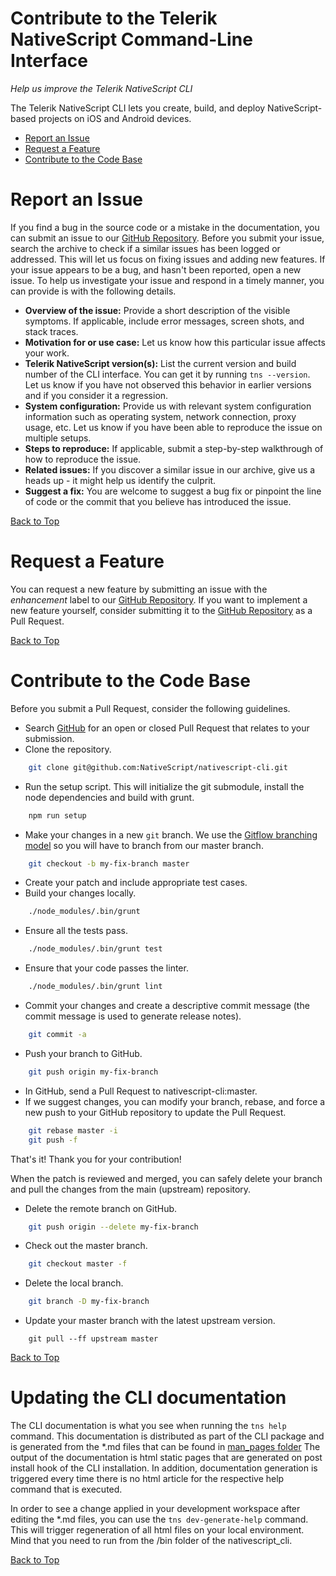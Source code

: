Contribute to the Telerik NativeScript Command-Line Interface
===

*Help us improve the Telerik NativeScript CLI* 

The Telerik NativeScript CLI lets you create, build, and deploy NativeScript-based projects on iOS and Android devices.

* [Report an Issue](#bug "Learn how to report an issue")
* [Request a Feature](#request "Learn how to submit a feature or improvement request")
* [Contribute to the Code Base](#contribute "Learn how to submit your own improvements to the code")

Report an Issue
===
If you find a bug in the source code or a mistake in the documentation, you can submit an issue to our [GitHub Repository][2].
Before you submit your issue, search the archive to check if a similar issues has been logged or addressed. This will let us focus on fixing issues and adding new features.
If your issue appears to be a bug, and hasn't been reported, open a new issue. To help us investigate your issue and respond in a timely manner, you can provide is with the following details.

* **Overview of the issue:** Provide a short description of the visible symptoms. If applicable, include error messages, screen shots, and stack traces.
* **Motivation for or use case:** Let us know how this particular issue affects your work.
* **Telerik NativeScript version(s):** List the current version and build number of the CLI interface. You can get it by running `tns --version`. Let us know if you have not observed this behavior in earlier versions and if you consider it a regression.
* **System configuration:** Provide us with relevant system configuration information such as operating system, network connection, proxy usage, etc. Let us know if you have been able to reproduce the issue on multiple setups.
* **Steps to reproduce:** If applicable, submit a step-by-step walkthrough of how to reproduce the issue.
* **Related issues:** If you discover a similar issue in our archive, give us a heads up - it might help us identify the culprit.
* **Suggest a fix:** You are welcome to suggest a bug fix or pinpoint the line of code or the commit that you believe has introduced the issue.

[Back to Top][1]

Request a Feature
===
You can request a new feature by submitting an issue with the *enhancement* label to our [GitHub Repository][2].
If you want to implement a new feature yourself, consider submitting it to the [GitHub Repository][2] as a Pull Request.

[Back to Top][1]

Contribute to the Code Base
===

Before you submit a Pull Request, consider the following guidelines.

* Search <a href="https://github.com/NativeScript/nativescript-cli/pulls">GitHub</a> for an open or closed Pull Request that relates to your submission.
* Clone the repository.
```bash
    git clone git@github.com:NativeScript/nativescript-cli.git
```
* Run the setup script. This will initialize the git submodule, install the node dependencies and build with grunt.
```bash
    npm run setup
```
* Make your changes in a new `git` branch. We use the <a href="http://nvie.com/posts/a-successful-git-branching-model/">Gitflow branching model</a> so you will have to branch from our master branch.
```bash
    git checkout -b my-fix-branch master
```
* Create your patch and include appropriate test cases.
* Build your changes locally.
```bash
    ./node_modules/.bin/grunt
```
* Ensure all the tests pass.
```bash
    ./node_modules/.bin/grunt test
```
* Ensure that your code passes the linter.
```bash
    ./node_modules/.bin/grunt lint
```
* Commit your changes and create a descriptive commit message (the commit message is used to generate release notes).
```bash
    git commit -a
```
* Push your branch to GitHub.
```bash
    git push origin my-fix-branch
```
* In GitHub, send a Pull Request to nativescript-cli:master.
* If we suggest changes, you can modify your branch, rebase, and force a new push to your GitHub repository to update the Pull Request.
```bash
    git rebase master -i
    git push -f
```

That's it! Thank you for your contribution!

When the patch is reviewed and merged, you can safely delete your branch and pull the changes from the main (upstream) repository.

* Delete the remote branch on GitHub.
```bash
    git push origin --delete my-fix-branch
```
* Check out the master branch.
```bash
    git checkout master -f
```
* Delete the local branch.
```bash
    git branch -D my-fix-branch
```
* Update your master branch with the latest upstream version.
```
    git pull --ff upstream master
```

[Back to Top][1]

Updating the CLI documentation
===

The CLI documentation is what you see when running the `tns help` command. 
This documentation is distributed as part of the CLI package and is generated from the *.md files that can be found in <a href="https://github.com/NativeScript/nativescript-cli/tree/master/docs/man_pages" target="_blank">man_pages folder</a>
The output of the documentation is html static pages that are generated on post install hook of the CLI installation. 
In addition, documentation generation is triggered every time there is no html article for the respective help command that is executed.

In order to see a change applied in your development workspace after editing the *.md files, you can use the `tns dev-generate-help` command. 
This will trigger regeneration of all html files on your local environment. Mind that you need to run from the /bin folder of the nativescript_cli.

[Back to Top][1]

[1]: #contribute-to-the-telerik-nativescript-command-line-interface
[2]: https://github.com/NativeScript/nativescript-cli
